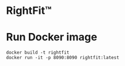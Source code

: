 # RightFit™

# Run Docker image

```
docker build -t rightfit
docker run -it -p 8090:8090 rightfit:latest
```
